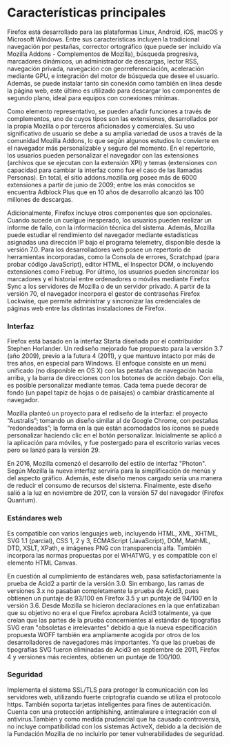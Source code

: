 # Características principales

Firefox está desarrollado para las plataformas Linux, Android, iOS, macOS y Microsoft Windows. Entre sus características incluyen la tradicional navegación por pestañas, corrector ortográfico (que puede ser incluido vía Mozilla Addons - Complementos de Mozilla), búsqueda progresiva, marcadores dinámicos, un administrador de descargas, lector RSS, navegación privada, navegación con georreferenciación, aceleración mediante GPU, e integración del motor de búsqueda que desee el usuario. Además, se puede instalar tanto sin conexión como también en línea desde la página web, este último es utilizado para descargar los componentes de segundo plano, ideal para equipos con conexiones mínimas.

Como elemento representativo, se pueden añadir funciones a través de complementos, uno de cuyos tipos son las extensiones, desarrollados por la propia Mozilla o por terceros aficionados y comerciales. Su uso significativo de usuario se debe a su amplia variedad de usos a través de la comunidad Mozilla Addons, lo que según algunos estudios lo convierte en el navegador más personalizable y seguro del momento. En el repertorio, los usuarios pueden personalizar el navegador con las extensiones (archivos que se ejecutan con la extensión XPI) y temas (extensiones con capacidad para cambiar la interfaz como fue el caso de las llamadas Personas). En total, el sitio addons.mozilla.org posee más de 6000 extensiones a partir de junio de 2009; entre los más conocidos se encuentra Adblock Plus que en 10 años de desarrollo alcanzó las 100 millones de descargas.

Adicionalmente, Firefox incluye otros componentes que son opcionales. Cuando sucede un cuelgue inesperado, los usuarios pueden realizar un informe de fallo, con la información técnica del sistema. Además, Mozilla puede estudiar el rendimiento del navegador mediante estadísticas asignadas una dirección IP bajo el programa telemetry, disponible desde la versión 7.0. Para los desarrolladores web posee un repertorio de herramientas incorporadas, como la Consola de errores, Scratchpad (para probar código JavaScript), editor HTML, el Inspector DOM, o incluyendo extensiones como Firebug. Por último, los usuarios pueden sincronizar los marcadores y el historial entre ordenadores o móviles mediante Firefox Sync a los servidores de Mozilla o de un servidor privado. A partir de la versión 70, el navegador incorpora el gestor de contraseñas Firefox Lockwise, que permite administrar y sincronizar las credenciales de páginas web entre las distintas instalaciones de Firefox.

### Interfaz

Firefox está basado en la interfaz Starta diseñada por el contribuidor Stephen Horlander. Un rediseño mejorado fue propuesto para la versión 3.7 (año 2009), previo a la futura 4 (2011), y que mantuvo intacto por más de tres años, en especial para Windows. El enfoque consiste en un menú unificado (no disponible en OS X) con las pestañas de navegación hacia arriba, y la barra de direcciones con los botones de acción debajo. Con ella, es posible personalizar mediante temas. Cada tema puede decorar de fondo (un papel tapiz de hojas o de paisajes) o cambiar drásticamente al navegador.

Mozilla planteó un proyecto para el rediseño de la interfaz: el proyecto “Australis”; tomando un diseño similar al de Google Chrome, con pestañas “redondeadas”; la forma en la que están acomodados los íconos se puede personalizar haciendo clic en el botón personalizar. Inicialmente se aplicó a la aplicación para móviles, y fue postergado para el escritorio varias veces pero se lanzó para la versión 29.

En 2016, Mozilla comenzó el desarrollo del estilo de interfaz "Photon". Según Mozilla la nueva interfaz serviría para la simplificación de menús y del aspecto gráfico. Además, este diseño menos cargado sería una manera de reducir el consumo de recursos del sistema. Finalmente, este diseño salió a la luz en noviembre de 2017, con la versión 57 del navegador (Firefox Quantum).

### Estándares web

Es compatible con varios lenguajes web, incluyendo HTML, XML, XHTML, SVG 1.1 (parcial), CSS 1, 2 y 3, ECMAScript (JavaScript), DOM, MathML, DTD, XSLT, XPath, e imágenes PNG con transparencia alfa. También incorpora las normas propuestas por el WHATWG, y es compatible con el elemento HTML Canvas.

En cuestión al cumplimiento de estándares web, pasa satisfactoriamente la prueba de Acid2 a partir de la versión 3.0. Sin embargo, las ramas de versiones 3.x no pasaban completamente la prueba de Acid3, pues obtienen un puntaje de 93/100 en Firefox 3.5 y un puntaje de 94/100 en la versión 3.6. Desde Mozilla se hicieron declaraciones en la que enfatizaban que su objetivo no era el que Firefox aprobara Acid3 totalmente, ya que creían que las partes de la prueba concernientes al estándar de tipografías SVG eran "obsoletas e irrelevantes" debido a que la nueva especificación propuesta WOFF también era ampliamente acogida por otros de los desarrolladores de navegadores más importantes.​ Ya que las pruebas de tipografías SVG fueron eliminadas de Acid3 en septiembre de 2011, Firefox 4 y versiones más recientes, obtienen un puntaje de 100/100.

### Seguridad

Implementa el sistema SSL/TLS para proteger la comunicación con los servidores web, utilizando fuerte criptografía cuando se utiliza el protocolo https. También soporta tarjetas inteligentes para fines de autenticación. Cuenta con una protección antiphishing, antimalware e integración con el antivirus.​También y como medida prudencial que ha causado controversia, no incluye compatibilidad con los sistemas ActiveX, debido a la decisión de la Fundación Mozilla de no incluirlo por tener vulnerabilidades de seguridad.
